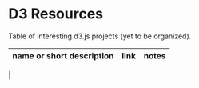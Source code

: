 D3 Resources
============

Table of interesting d3.js projects (yet to be organized).


| name or short description | link | notes | 
| :--- | :---: | ---: |
|
